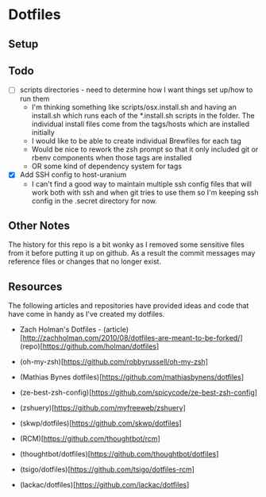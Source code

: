 # Dotfiles

## Setup


## Todo
* [ ] scripts directories - need to determine how I want things set up/how to run them
  - I'm thinking something like scripts/osx.install.sh and having an install.sh which
  runs each of the *.install.sh scripts in the folder. The individual install files come
  from the tags/hosts which are installed initially
  - I would like to be able to create individual Brewfiles for each tag
  - Would be nice to rework the zsh prompt so that it only included git or rbenv
  components when those tags are installed
  - OR some kind of dependency system for tags
* [x] Add SSH config to host-uranium
  - I can't find a good way to maintain multiple ssh config files that will work
  both with ssh and when git tries to use them so I'm keeping ssh config in the
  .secret directory for now.

## Other Notes
The history for this repo is a bit wonky as I removed some sensitive files from it before putting it up on github. As a result the commit messages may reference files or changes that no longer exist.

## Resources
The following articles and repositories have provided ideas and code that have come in handy as I've created my dotfiles.

* Zach Holman's Dotfiles - (article)[http://zachholman.com/2010/08/dotfiles-are-meant-to-be-forked/] (repo)[https://github.com/holman/dotfiles]
* (oh-my-zsh)[https://github.com/robbyrussell/oh-my-zsh]
* (Mathias Bynes dotfiles)[https://github.com/mathiasbynens/dotfiles]

* (ze-best-zsh-config)[https://github.com/spicycode/ze-best-zsh-config]
* (zshuery)[https://github.com/myfreeweb/zshuery]
* (skwp/dotfiles)[https://github.com/skwp/dotfiles]

* (RCM)[https://github.com/thoughtbot/rcm]
* (thoughtbot/dotfiles)[https://github.com/thoughtbot/dotfiles]
* (tsigo/dotfiles)[https://github.com/tsigo/dotfiles-rcm]
* (lackac/dotfiles)[https://github.com/lackac/dotfiles]
